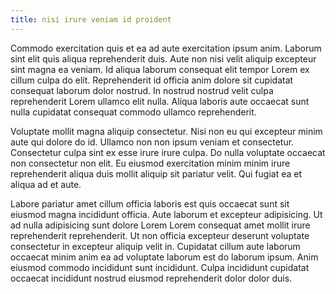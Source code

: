 ```yaml
---
title: nisi irure veniam id proident
---
```


Commodo exercitation quis et ea ad aute exercitation ipsum anim. Laborum sint elit quis aliqua reprehenderit duis. Aute non nisi velit aliquip excepteur sint magna ea veniam. Id aliqua laborum consequat elit tempor Lorem ex cillum culpa do elit. Reprehenderit id officia anim dolore sit cupidatat consequat laborum dolor nostrud. In nostrud nostrud velit culpa reprehenderit Lorem ullamco elit nulla. Aliqua laboris aute occaecat sunt nulla cupidatat consequat commodo ullamco reprehenderit.

Voluptate mollit magna aliquip consectetur. Nisi non eu qui excepteur minim aute qui dolore do id. Ullamco non non ipsum veniam et consectetur. Consectetur culpa sint ex esse irure irure culpa. Do nulla voluptate occaecat non consectetur non elit. Eu eiusmod exercitation minim minim irure reprehenderit aliqua duis mollit aliquip sit pariatur velit. Qui fugiat ea et aliqua ad et aute.

Labore pariatur amet cillum officia laboris est quis occaecat sunt sit eiusmod magna incididunt officia. Aute laborum et excepteur adipisicing. Ut ad nulla adipisicing sunt dolore Lorem Lorem consequat amet mollit irure reprehenderit reprehenderit. Ut non officia excepteur deserunt voluptate consectetur in excepteur aliquip velit in. Cupidatat cillum aute laborum occaecat minim anim ea ad voluptate laborum est do laborum ipsum. Anim eiusmod commodo incididunt sunt incididunt. Culpa incididunt cupidatat occaecat incididunt nostrud eiusmod reprehenderit dolor dolor duis.